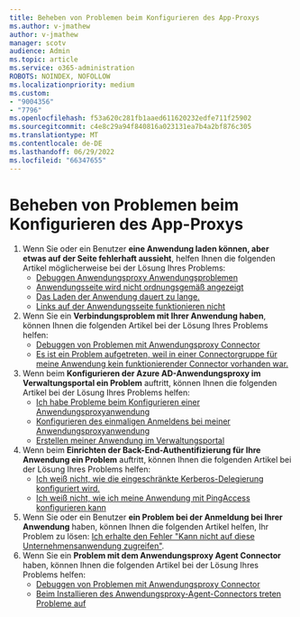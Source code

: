 ```yaml
---
title: Beheben von Problemen beim Konfigurieren des App-Proxys
ms.author: v-jmathew
author: v-jmathew
manager: scotv
audience: Admin
ms.topic: article
ms.service: o365-administration
ROBOTS: NOINDEX, NOFOLLOW
ms.localizationpriority: medium
ms.custom:
- "9004356"
- "7796"
ms.openlocfilehash: f53a620c281fb1aaed611620232edfe711f25902
ms.sourcegitcommit: c4e8c29a94f840816a023131ea7b4a2bf876c305
ms.translationtype: MT
ms.contentlocale: de-DE
ms.lasthandoff: 06/29/2022
ms.locfileid: "66347655"
---
```

# <a name="resolve-problems-when-configuring-the-app-proxy"></a>Beheben von Problemen beim Konfigurieren des App-Proxys

1. Wenn Sie oder ein Benutzer **eine Anwendung laden können, aber etwas auf der Seite fehlerhaft aussieht**, helfen Ihnen die folgenden Artikel möglicherweise bei der Lösung Ihres Problems:
    - [Debuggen Anwendungsproxy Anwendungsproblemen](https://docs.microsoft.com/azure/active-directory/manage-apps/application-proxy-debug-apps)
    - [Anwendungsseite wird nicht ordnungsgemäß angezeigt](https://docs.microsoft.com/azure/active-directory/application-proxy-page-appearance-broken-problem)
    - [Das Laden der Anwendung dauert zu lange.](https://docs.microsoft.com/azure/active-directory/application-proxy-page-load-speed-problem)
    - [Links auf der Anwendungsseite funktionieren nicht](https://docs.microsoft.com/azure/active-directory/application-proxy-page-links-broken-problem)
2. Wenn Sie ein **Verbindungsproblem mit Ihrer Anwendung haben**, können Ihnen die folgenden Artikel bei der Lösung Ihres Problems helfen:
    - [Debuggen von Problemen mit Anwendungsproxy Connector](https://docs.microsoft.com/azure/active-directory/manage-apps/application-proxy-debug-connectors)
    - [Es ist ein Problem aufgetreten, weil in einer Connectorgruppe für meine Anwendung kein funktionierender Connector vorhanden war.](https://docs.microsoft.com/azure/active-directory/application-proxy-connectivity-no-working-connector)
3. Wenn beim **Konfigurieren der Azure AD-Anwendungsproxy im Verwaltungsportal ein Problem** auftritt, können Ihnen die folgenden Artikel bei der Lösung Ihres Problems helfen:
    - [Ich habe Probleme beim Konfigurieren einer Anwendungsproxyanwendung](https://docs.microsoft.com/azure/active-directory/application-proxy-config-how-to)
    - [Konfigurieren des einmaligen Anmeldens bei meiner Anwendungsproxyanwendung](https://docs.microsoft.com/azure/active-directory/application-proxy-config-sso-how-to)
    - [Erstellen meiner Anwendung im Verwaltungsportal](https://docs.microsoft.com/azure/active-directory/application-proxy-config-problem)
4. Wenn beim **Einrichten der Back-End-Authentifizierung für Ihre Anwendung ein Problem** auftritt, können Ihnen die folgenden Artikel bei der Lösung Ihres Problems helfen:
    - [Ich weiß nicht, wie die eingeschränkte Kerberos-Delegierung konfiguriert wird.](https://docs.microsoft.com/azure/active-directory/application-proxy-back-end-kerberos-constrained-delegation-how-to)
    - [Ich weiß nicht, wie ich meine Anwendung mit PingAccess konfigurieren kann](https://docs.microsoft.com/azure/active-directory/application-proxy-back-end-ping-access-how-to)
5. Wenn Sie oder ein Benutzer **ein Problem bei der Anmeldung bei Ihrer Anwendung** haben, können Ihnen die folgenden Artikel helfen, Ihr Problem zu lösen: [Ich erhalte den Fehler "Kann nicht auf diese Unternehmensanwendung zugreifen"](https://docs.microsoft.com/azure/active-directory/application-proxy-sign-in-bad-gateway-timeout-error).
6. Wenn Sie ein **Problem mit dem Anwendungsproxy Agent Connector** haben, können Ihnen die folgenden Artikel bei der Lösung Ihres Problems helfen:
    - [Debuggen von Problemen mit Anwendungsproxy Connector](https://docs.microsoft.com/azure/active-directory/manage-apps/application-proxy-debug-connectors)
    - [Beim Installieren des Anwendungsproxy-Agent-Connectors treten Probleme auf](https://docs.microsoft.com/azure/active-directory/application-proxy-connector-installation-problem)
